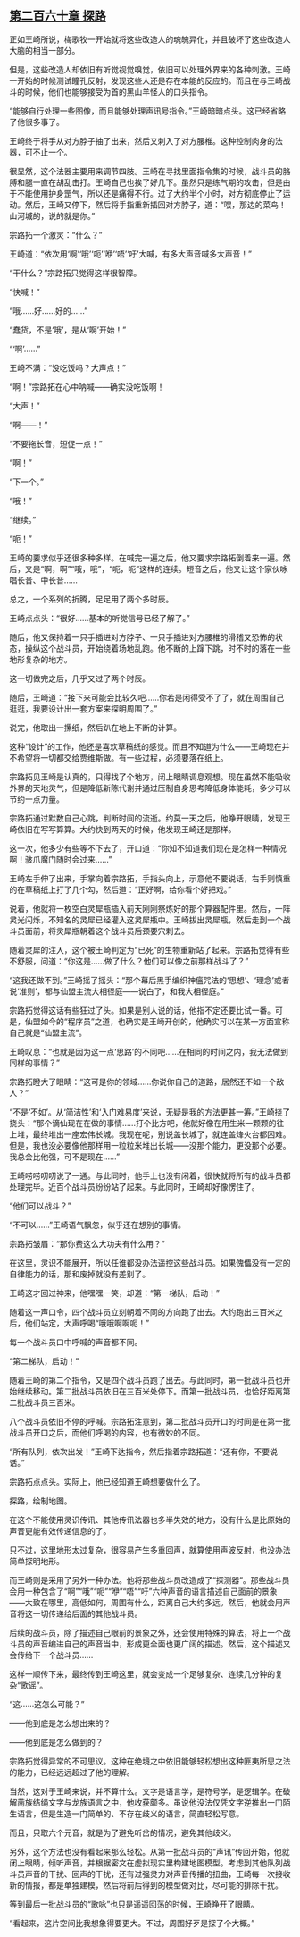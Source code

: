 ## [第二百六十章 探路](https://www.xxbiquge.com/11_11207/9176415.html)


  正如王崎所说，梅歌牧一开始就将这些改造人的魂魄异化，并且破坏了这些改造人大脑的相当一部分。

  但是，这些改造人却依旧有听觉视觉嗅觉，依旧可以处理外界来的各种刺激。王崎一开始的时候测试瞳孔反射，发现这些人还是存在本能的反应的。而且在与王崎战斗的时候，他们也能够接受为首的黑山羊怪人的口头指令。

  “能够自行处理一些图像，而且能够处理声讯号指令。”王崎暗暗点头。这已经省略了他很多事了。

  王崎终于将手从对方脖子抽了出来，然后又刺入了对方腰椎。这种控制肉身的法器，可不止一个。

  很显然，这个法器主要用来调节四肢。王崎在寻找里面指令集的时候，战斗员的胳膊和腿一直在胡乱击打。王崎自己也挨了好几下。虽然只是练气期的攻击，但是由于不能使用护身罡气，所以还是痛得不行。过了大约半个小时，对方彻底停止了运动。然后，王崎又停下，然后将手指重新插回对方脖子，道：“喂，那边的菜鸟！山河城的，说的就是你。”

  宗路拓一个激灵：“什么？”

  王崎道：“依次用‘啊’‘哦’‘呃’‘咿’‘唔’‘吁’大喊，有多大声音喊多大声音！”

  “干什么？”宗路拓只觉得这样很智障。

  “快喊！”

  “哦……好……好的……”

  “蠢货，不是‘哦’，是从‘啊’开始！”

  “‘啊’……”

  王崎不满：“没吃饭吗？大声点！”

  “啊！”宗路拓在心中呐喊——确实没吃饭啊！

  “大声！”

  “啊——！”

  “不要拖长音，短促一点！”

  “啊！”

  “下一个。”

  “哦！”

  “继续。”

  “呃！”

  王崎的要求似乎还很多种多样。在喊完一遍之后，他又要求宗路拓倒着来一遍。然后，又是“啊，啊”“哦，哦”，“呃，呃”这样的连续。短音之后，他又让这个家伙咏唱长音、中长音……

  总之，一个系列的折腾，足足用了两个多时辰。

  王崎点点头：“很好……基本的听觉信号已经了解了。”

  随后，他又保持着一只手插进对方脖子、一只手插进对方腰椎的滑稽又恐怖的状态，操纵这个战斗员，开始绕着场地乱跑。他不断的上蹿下跳，时不时的落在一些地形复杂的地方。

  这一切做完之后，几乎又过了两个时辰。

  随后，王崎道：“接下来可能会比较久吧……你若是闲得受不了了，就在周围自己逛逛，我要设计出一套方案来探明周围了。”

  说完，他取出一摞纸，然后趴在地上不断的计算。

  这种“设计”的工作，他还是喜欢草稿纸的感觉。而且不知道为什么——王崎现在并不希望将一切都交给贾维斯做。有一些过程，必须要落在纸上。

  宗路拓见王崎是认真的，只得找了个地方，闭上眼睛调息观想。现在虽然不能吸收外界的天地灵气，但是降低新陈代谢并通过压制自身思考降低身体能耗，多少可以节约一点力量。

  宗路拓通过默数自己心跳，判断时间的流逝。约莫一天之后，他睁开眼睛，发现王崎依旧在写写算算。大约快到两天的时候，他发现王崎还是那样。

  这一次，他多少有些等不下去了，开口道：“你知不知道我们现在是怎样一种情况啊！骇爪魔门随时会过来……”

  王崎左手伸了出来，手掌向着宗路拓，手指头向上，示意他不要说话，右手则慎重的在草稿纸上打了几个勾，然后道：“正好啊，给你看个好把戏。”

  说着，他就将一枚空白灵犀瓶插入前天刚刚祭炼好的那个算器配件里。然后，一阵灵光闪烁，不知名的灵犀已经灌入这灵犀瓶中。王崎拔出灵犀瓶，然后走到一个战斗员面前，将灵犀瓶朝着这个战斗员后颈要穴刺去。

  随着灵犀的注入，这个被王崎判定为“已死”的生物重新站了起来。宗路拓觉得有些不舒服，问道：“你这是……做了什么？他们可以像之前那样战斗了？”

  “这我还做不到。”王崎摇了摇头：“那个幕后黑手编织神瘟咒法的‘思想’、‘理念’或者说‘准则’，都与仙盟主流大相径庭——说白了，和我大相径庭。”

  宗路拓觉得这话有些狂过了头。如果是别人说的话，他指不定还要比试一番。可是，仙盟如今的“程序员”之道，也确实是王崎开创的，他确实可以在某一方面宣称自己就是“仙盟主流”。

  王崎叹息：“也就是因为这一点‘思路’的不同吧……在相同的时间之内，我无法做到同样的事情？”

  宗路拓瞪大了眼睛：“这可是你的领域……你说你自己的道路，居然还不如一个敌人？”

  “不是‘不如’。从‘简洁性’和‘入门难易度’来说，无疑是我的方法更甚一筹。”王崎挠了挠头：“那个谪仙现在在做的事情……打个比方吧，他就好像在用生米一颗颗的往上堆，最终堆出一座宏伟长城。我现在呢，别说盖长城了，就连盖烽火台都困难。但是，我也没必要像他那样用一粒粒米堆出长城——没那个能力，更没那个必要。我总会比他强，可不是现在……”

  王崎唠唠叨叨说了一通。与此同时，他手上也没有闲着，很快就将所有的战斗员都处理完毕。近百个战斗员纷纷站了起来。与此同时，王崎却好像愣住了。

  “他们可以战斗？”

  “不可以……”王崎语气飘忽，似乎还在想别的事情。

  宗路拓皱眉：“那你费这么大功夫有什么用？”

  在这里，灵识不能展开，所以任谁都没办法遥控这些战斗员。如果傀儡没有一定的自律能力的话，那和废掉就没有差别了。

  王崎这才回过神来，他嘿嘿一笑，却道：“第一梯队，启动！”

  随着这一声口令，四个战斗员立刻朝着不同的方向跑了出去。大约跑出三百米之后，他们站定，大声呼喝“哦哦啊啊呃！”

  每一个战斗员口中呼喊的声音都不同。

  “第二梯队，启动！”

  随着王崎的第二个指令，又是四个战斗员跑了出去。与此同时，第一批战斗员也开始继续移动。第二批战斗员依旧在三百米处停下。而第一批战斗员，也恰好距离第二批战斗员三百米。

  八个战斗员依旧不停的呼喊。宗路拓注意到，第二批战斗员开口的时间是在第一批战斗员开口之后，而他们呼喝的内容，也有微妙的不同。

  “所有队列，依次出发！”王崎下达指令，然后指着宗路拓道：“还有你，不要说话。”

  宗路拓点点头。实际上，他已经知道王崎想要做什么了。

  探路，绘制地图。

  在这个不能使用灵识传讯、其他传讯法器也多半失效的地方，没有什么是比原始的声音更能有效传递信息的了。

  只不过，这里地形太过复杂，很容易产生多重回声，就算使用声波反射，也没办法简单探明地形。

  而王崎则是采用了另外一种办法。他将那些战斗员改造成了“探测器”。那些战斗员会用一种包含了“啊”“哦”“呃”“咿”“唔”“吁”六种声音的语言描述自己面前的景象——大致在哪里，高低如何，周围有什么，距离自己大约多远。然后，他就会用声音将这一切传递给后面的其他战斗员。

  后续的战斗员，除了描述自己眼前的景象之外，还会使用特殊的算法，将上一个战斗员的声音编进自己的声音当中，形成更全面也更广阔的描述。然后，这个描述又会传给下一个战斗员……

  这样一顺传下来，最终传到王崎这里，就会变成一个足够复杂、连续几分钟的复杂“歌谣”。

  “这……这怎么可能？”

  ——他到底是怎么想出来的？

  ——他到底是怎么做到的？

  宗路拓觉得异常的不可思议。这种在绝境之中依旧能够轻松想出这种匪夷所思之法的能力，已经远远超过了他的理解。

  当然，这对于王崎来说，并不算什么。文字是语言学，是符号学，是逻辑学。在破解萳族结绳文字与龙族语言之中，他收获颇多。虽说他没法仅凭文字逆推出一门陌生语言，但是生造一门简单的、不存在歧义的语言，简直轻松写意。

  而且，只取六个元音，就是为了避免听岔的情况，避免其他歧义。

  另外，这个方法也没有看起来那么轻松。从第一批战斗员的“声讯”传回开始，他就闭上眼睛，倾听声音，并根据密文在虚拟现实里构建地图模型。考虑到其他队列战斗员声音的干扰、回声的干扰，还有过强灵力对声音传播的扭曲，王崎每一次接收新的情报，都是单独建模，然后将前后得到的模型做对比，尽可能的排除干扰。

  等到最后一批战斗员的“歌咏”也只是遥遥回荡的时候，王崎睁开了眼睛。

  “看起来，这片空间比我想象得要更大。不过，周围好歹是探了个大概。”
